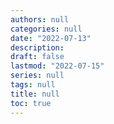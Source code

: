```yaml
---
authors: null
categories: null
date: "2022-07-13"
description:  
draft: false
lastmod: "2022-07-15"
series: null
tags: null
title: null
toc: true
---
```




<!--more-->

